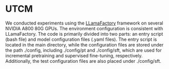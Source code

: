 # UTCM
We conducted experiments using the [LLamaFactory](https://github.com/hiyouga/LLaMA-Factory) framework on several NVIDIA A800 80G GPUs. The environment configuration is consistent with LLamaFactory. The code is primarily divided into two parts: an entry script (bash file) and model configuration files (.yaml files). The entry script is located in the main directory, while the configuration files are stored under the path ./config, including ./config/pt and ./config/sft, which are used for incremental pretraining and supervised fine-tuning, respectively. Additionally, the test configuration files are also placed under ./config/sft.
